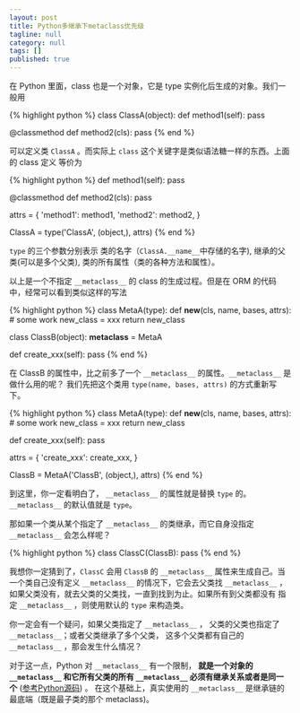 ```yaml
---
layout: post
title: Python多继承下metaclass优先级
tagline: null
category: null
tags: []
published: true
---
```

在 Python 里面，class 也是一个对象，它是 type 实例化后生成的对象。我们一般用

{% highlight python %}
class ClassA(object):
  def method1(self):
    pass
  
  @classmethod
  def method2(cls):
    pass
{% end %}

可以定义类 `ClassA` 。而实际上 `class` 这个关键字是类似语法糖一样的东西。上面的 class 定义
等价为

{% highlight python %}
def method1(self):
  pass
  
@classmethod
def method2(cls):
  pass
  
attrs = {
  'method1': method1,
  'method2': method2,
}

ClassA = type('ClassA', (object,), attrs)
{% end %}

`type` 的三个参数分别表示 类的名字（`ClassA.__name__`中存储的名字), 继承的父类(可以是多个父类), 类的所有属性（类的各种方法和属性）。

以上是一个不指定 `__metaclass__` 的 class 的生成过程。但是在 ORM 的代码中，经常可以看到类似这样的写法

{% highlight python %}
class MetaA(type):
  def __new__(cls, name, bases, attrs):
    # some work
    new_class = xxx
    return new_class

class ClassB(object):
  __metaclass__ = MetaA
  
  def create_xxx(self):
    pass
{% end %}

在 ClassB 的属性中，比之前多了一个 `__metaclass__` 的属性。`__metaclass__` 是做什么用的呢？
我们先把这个类用 `type(name, bases, attrs)` 的方式重新写下。

{% highlight python %}
class MetaA(type):
  def __new__(cls, name, bases, attrs):
    # some work
    new_class = xxx
    return new_class
  
def create_xxx(self):
  pass
  
attrs = {
  'create_xxx': create_xxx,
}

ClassB = MetaA('ClassB', (object,), attrs)
{% end %}

到这里，你一定看明白了， `__metaclass__` 的属性就是替换 `type` 的。 `__metaclass__` 的默认值就是 `type`。

那如果一个类从某个指定了 `__metaclass__` 的类继承，而它自身没指定 `__metaclass__` 会怎么样呢？

{% highlight python %}
class ClassC(ClassB):
  pass
{% end %}

我想你一定猜到了，`ClassC` 会用 `ClassB` 的 `__metaclass__` 属性来生成自己。当一个类自己没有定义 `__metaclass__` 
的情况下，它会去父类找 `__metaclass__` ，如果父类没有，就去父类的父类找，一直到找到为止。如果所有到父类都没有
指定 `__metaclass__` ，则使用默认的 `type` 来构造类。

你一定会有一个疑问，如果父类指定了 `__metaclass__` ， 父类的父类也指定了 `__metaclass__`；或者父类继承了多个父类，
这多个父类都有自己的 `__metaclass__` ，那会发生什么情况？

对于这一点，Python 对 `__metaclass__` 有一个限制， **就是一个对象的 `__metaclass__` 和它所有父类的所有 `__metaclass__` 
必须有继承关系或者是同一个** ([参考Python源码](https://hg.python.org/cpython/file/0f837071fd97/Objects/typeobject.c#l1930)) 。
在这个基础上，真实使用的 `__metaclass__` 是继承链的最底端（既是最子类的那个 metaclass)。
